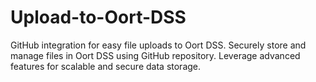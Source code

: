 # Upload-to-Oort-DSS
GitHub integration for easy file uploads to Oort DSS. Securely store and manage files in Oort DSS using GitHub repository. Leverage advanced features for scalable and secure data storage.
